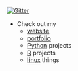 [![Gitter](https://badges.gitter.im/odenipinedo/community.svg)](https://gitter.im/odenipinedo/community?utm_source=badge&utm_medium=badge&utm_campaign=pr-badge)

- Check out my 
     - [website](https://pinedo.org) 
     - [portfolio](https://pinedo.org/projects) 
     - [Python](https://pinedo.org/Python) projects
     - [R](https://pinedo.org/R) projects
     - [linux](https://github.com/odenipinedo/linux) things
     

<!--- 

Here are some ideas to get you started:

- 👯 I’m looking to collaborate on ...
- 🤔 I’m looking for help with ...\
- 💬 Ask me about
- 😄 Pronouns: ...
- ⚡ Fun fact: ...
-->
